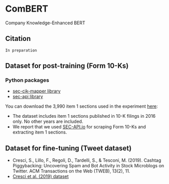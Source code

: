# ComBERT
Company Knowledge-Enhanced BERT

## Citation
```
In preparation
```

## Dataset for post-training (Form 10-Ks)

### Python packages
* [sec-cik-mapper library](https://sec-cik-mapper.readthedocs.io/en/latest/)
* [sec-api library](https://sec-api.io/) 

You can download the 3,990 item 1 sections used in the experiment <a href="https://drive.google.com/drive/folders/1wDletufalrRncQEQxRgCQlqyoMWGg8x3?usp=sharing">here</a>: 
- The dataset includes item 1 sections published in 10-K filings in 2016 only. No other years are included.
- We report that we used <a href="https://sec-api.io">SEC-API.io</a> for scraping Form 10-Ks and extracting item 1 sections.


## Dataset for fine-tuning (Tweet dataset) 
* Cresci, S., Lillo, F., Regoli, D., Tardelli, S., & Tesconi, M. (2019). Cashtag Piggybacking: Uncovering Spam and Bot Activity in Stock Microblogs on Twitter. ACM Transactions on the Web (TWEB), 13(2), 11.
* [Cresci et al. (2019) dataset](https://zenodo.org/record/2686862#.Yi2D4nrP23A)
